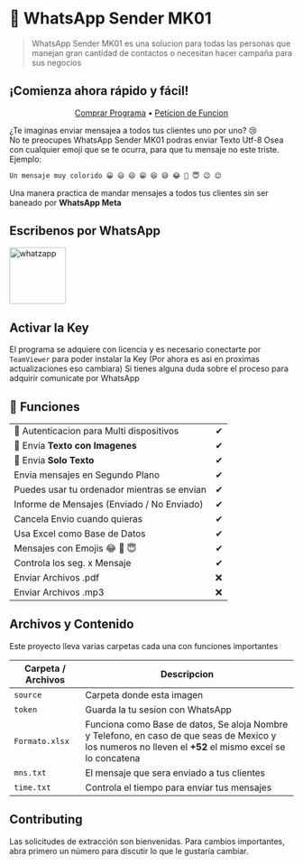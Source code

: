 
# 🦖 WhatsApp Sender MK01

> WhatsApp Sender MK01 es una solucion para todas las personas que manejan gran cantidad de contactos o necesitan hacer campaña para sus negocios

## ¡Comienza ahora rápido y fácil!

<p align="center">
  <a href="https://wa.me/524451540656?text=Quiero%20comprar%20el%20programa%20WhatsApp%20MK%20😎">Comprar Programa</a> •
  <a href="https://wa.me/524451540656?text=Quiero%20una%20funcion%20para%20WhatsApp%20MK%20😎">Peticion de Funcion</a>
</p>


<p>
¿Te imaginas enviar mensajea a todos tus clientes uno por uno? 😢<br>
No te preocupes WhatsApp Sender MK01 podras enviar Texto Utf-8 Osea con cualquier emoji que se te ocurra, para que tu mensaje no este triste. <br>
  Ejemplo:
  </p>
  
```bash
Un mensaje muy colorido 😀 😃 😄 😁 😆 😅 😂 🤣 😇 😉 😊
```
  Una manera practica de mandar mensajes a todos tus clientes sin ser baneado por **WhatsApp Meta**

## Escribenos por WhatsApp

<a target="_blank" href=".whatsapp.com/send?phone=524451540656&text=Hola 😎 me ineteresa el programa *WhatsApp Sender MK001*" target="_blank"><img title="whatzapp" height="100" src="https://upload.wikimedia.org/wikipedia/commons/thumb/f/f7/WhatsApp_logo.svg/2000px-WhatsApp_logo.svg.png"></a>


## Activar la Key

El programa se adquiere con licencia y es necesario conectarte por `TeamViewer` para poder instalar la Key (Por ahora es asi en proximas actualizaciones eso cambiara)
Si tienes alguna duda sobre el proceso para adquirir comunicate por WhatsApp

## 🦖 Funciones

|                                                               |   |
|---------------------------------------------------------------|---|
| 🚻 Autenticacion para Multi dispositivos                      | ✔ |
| 📁 Envia **Texto con Imagenes**                               | ✔ |
| 📁 Envia **Solo Texto**                               | ✔ |
| Envia mensajes en Segundo Plano                                             | ✔ |
| Puedes usar tu ordenador mientras se envian                                             | ✔ |
| Informe de Mensajes (Enviado / No Enviado)                                             | ✔ |
| Cancela Envio cuando quieras                                            | ✔ |
| Usa Excel como Base de Datos                                            | ✔ |
| Mensajes con Emojis  😂 🤣 😇                                            | ✔ |
| Controla los seg. x Mensaje                                        | ✔ |
| Enviar Archivos .pdf                                           | ❌ |
| Enviar Archivos .mp3                                           | ❌ |




## Archivos y Contenido


Este proyecto lleva varias carpetas cada una con funciones importantes

| Carpeta / Archivos                 | Descripcion                                                                                                                    |
|-------------------------|----------------------------------------------------------------------------------------------------------------------------------------------------------------|
| `source`              | Carpeta donde esta imagen                                                                                                               |
| `token`             | Guarda la tu sesion con WhatsApp                           |
| `Formato.xlsx`          | Funciona como Base de datos, Se aloja Nombre y Telefono, en caso de que seas de Mexico y los numeros no lleven el **+52** el mismo excel se lo concatena                                                                                                            |
| `mns.txt`         | El mensaje que sera enviado a tus clientes |
| `time.txt`            | Controla el tiempo para enviar tus mensajes                                                                          |


## Contributing
Las solicitudes de extracción son bienvenidas. Para cambios importantes, abra primero un número para discutir lo que le gustaría cambiar.
